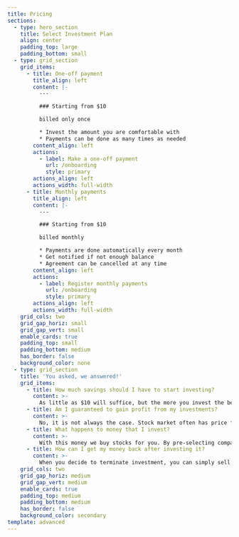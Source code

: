 ```yaml
---
title: Pricing
sections:
  - type: hero_section
    title: Select Investment Plan
    align: center
    padding_top: large
    padding_bottom: small
  - type: grid_section
    grid_items:
      - title: One-off payment
        title_align: left
        content: |-
          ---

          ### Starting from $10

          billed only once

          * Invest the amount you are comfortable with
          * Payments can be done as many times as needed
        content_align: left
        actions:
          - label: Make a one-off payment
            url: /onboarding
            style: primary
        actions_align: left
        actions_width: full-width
      - title: Monthly payments
        title_align: left
        content: |-
          ---

          ### Starting from $10

          billed monthly

          * Payments are done automatically every month
          * Get notified if not enough balance
          * Agreement can be cancelled at any time
        content_align: left
        actions:
          - label: Register monthly payments
            url: /onboarding
            style: primary
        actions_align: left
        actions_width: full-width
    grid_cols: two
    grid_gap_horiz: small
    grid_gap_vert: small
    enable_cards: true
    padding_top: small
    padding_bottom: medium
    has_border: false
    background_color: none
  - type: grid_section
    title: 'You asked, we answered!'
    grid_items:
      - title: How much savings should I have to start investing?
        content: >-
          As little as $10 will suffice, but the more you invest the better outcomes can be expected. However, you should avoid investing all of your savings at once.
      - title: Am I guaranteed to gain profit from my investments?
        content: >-
          No, it is not always the case. Stock market often has price fluctuations in it, so at times you may observe your money being lost. But in the long run most diversified investments tend to pay off.
      - title: What happens to money that I invest?
        content: >-
          With this money we buy stocks for you. By pre-selecting companies that are perspective and sustainable we can expect that these stocks will grow in value. As value of stocks change, you can see your invested money changing its value as well.
      - title: How can I get my money back after investing it?
        content: >-
          When you decide to terminate investment, you can simply sell the stocks that you have so far. Amount of money you get back depends on value of stocks at that time.
    grid_cols: two
    grid_gap_horiz: medium
    grid_gap_vert: medium
    enable_cards: true
    padding_top: medium
    padding_bottom: medium
    has_border: false
    background_color: secondary
template: advanced
---
```

